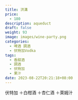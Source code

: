```yaml
---
title: 洪溝
price:
  - 180
description: aqueduct
draft: false
weight: 93
image: images/wine-party.png
categories:
  - 啤酒 調酒
  - 伏特加Vodka
tags:
  - 香甜酒
  - 調酒
  - 伏特加
  - 果汁
date: 2023-08-22T20:21:18+08:00
---
```

 伏特加 ＋白柑酒 ＋杏仁酒 ＋萊姆汁